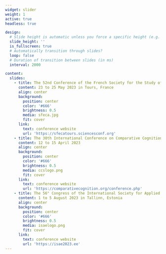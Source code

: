 ```yaml
---
widget: slider
weight: 1
active: true
headless: true

design:
  # Slide height is automatic unless you force a specific height (e.g. '400px')
  slide_height: ''
  is_fullscreen: true
  # Automatically transition through slides?
  loop: false
  # Duration of transition between slides (in ms)
  interval: 2000

content:
  slides:
    - title: The 52nd Conference of the French Society for the Study of Animal Behavior
      content: 23 to 25 May 2023 in Tours, France
      align: center
      background:
        position: center
        color: '#666'
        brightness: 0.5
        media: sfeca.jpg
        fit: cover
      link:
        text: conference website
        url: 'https://sfecatours.sciencesconf.org'
    - title: The 30th International Conference on Comparative Cognition
      content: 12 to 15 April 2023
      align: center
      background:
        position: center
        color: '#666'
        brightness: 0.5
        media: ccslogo.png
        fit: cover
      link:
        text: conference website
        url: 'https://comparativecognition.org/conference.php'
    - title: The 56" Congress of the International Society for Applied Ethology
      content: 1 to 5 August 2023 in Tallinn, Estonia
      align: center
      background:
        position: center
        color: '#666'
        brightness: 0.5
        media: isaelogo.png
        fit: cover
      link:
        text: conference website
        url: 'https://isae2023.ee'
---
```


